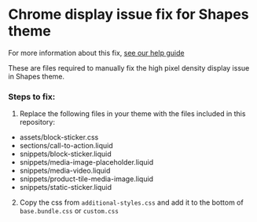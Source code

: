 # Chrome display issue fix for Shapes theme

For more information about this fix, [see our help guide](https://help.switchthemes.co/updates/chrome-display-issue.html)

These are files required to manually fix the high pixel density display issue in Shapes theme.

### Steps to fix:

1. Replace the following files in your theme with the files included in this repository:
  - assets/block-sticker.css
  - sections/call-to-action.liquid
  - snippets/block-sticker.liquid
  - snippets/media-image-placeholder.liquid
  - snippets/media-video.liquid
  - snippets/product-tile-media-image.liquid
  - snippets/static-sticker.liquid

2. Copy the css from `additional-styles.css` and add it to the bottom of `base.bundle.css` or `custom.css`

